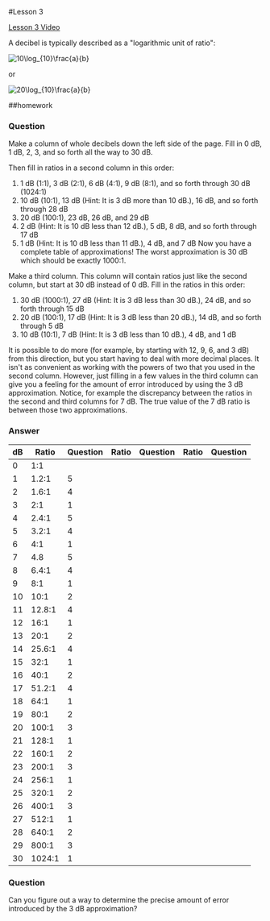 #Lesson 3

[Lesson 3 Video](https://greatscottgadgets.com/sdr/3/)

A decibel is typically described as a "logarithmic unit of ratio":

![10\log_{10}\frac{a}{b}](http://www.sciweavers.org/upload/Tex2Img_1409495829/render.png)

or

![20\log_{10}\frac{a}{b}](http://www.sciweavers.org/upload/Tex2Img_1409495939/render.png)


##homework
### Question
Make a column of whole decibels down the left side of the page. Fill in 0 dB, 1 dB, 2, 3, and so forth all the way to 30 dB.

Then fill in ratios in a second column in this order:

1. 1 dB (1:1), 3 dB (2:1), 6 dB (4:1), 9 dB (8:1), and so forth through 30 dB (1024:1)
2. 10 dB (10:1), 13 dB (Hint: It is 3 dB more than 10 dB.), 16 dB, and so forth through 28 dB
3. 20 dB (100:1), 23 dB, 26 dB, and 29 dB
4. 2 dB (Hint: It is 10 dB less than 12 dB.), 5 dB, 8 dB, and so forth through 17 dB
5. 1 dB (Hint: It is 10 dB less than 11 dB.), 4 dB, and 7 dB
Now you have a complete table of approximations! The worst approximation is 30 dB which should be exactly 1000:1.

Make a third column. This column will contain ratios just like the second column, but start at 30 dB instead of 0 dB. Fill in the ratios in this order:

1. 30 dB (1000:1), 27 dB (Hint: It is 3 dB less than 30 dB.), 24 dB, and so forth through 15 dB
2. 20 dB (100:1), 17 dB (Hint: It is 3 dB less than 20 dB.), 14 dB, and so forth through 5 dB
3. 10 dB (10:1), 7 dB (Hint: It is 3 dB less than 10 dB.), 4 dB, and 1 dB

It is possible to do more (for example, by starting with 12, 9, 6, and 3 dB) from this direction, but you start having to deal with more decimal places. It isn't as convenient as working with the powers of two that you used in the second column. However, just filling in a few values in the third column can give you a feeling for the amount of error introduced by using the 3 dB approximation. Notice, for example the discrepancy between the ratios in the second and third columns for 7 dB. The true value of the 7 dB ratio is between those two approximations.


### Answer

| dB | Ratio  | Question | Ratio | Question | Ratio | Question |
|----|--------|----------|-------|----------|-------|----------|
| 0  | 1:1    |          |       |          |       |          |
| 1  | 1.2:1  | 5        |       |          |       |          |
| 2  | 1.6:1  | 4        |       |          |       |          |
| 3  | 2:1    | 1        |       |          |       |          |
| 4  | 2.4:1  | 5        |       |          |       |          |
| 5  | 3.2:1  | 4        |       |          |       |          |
| 6  | 4:1    | 1        |       |          |       |          |
| 7  | 4.8    | 5        |       |          |       |          |
| 8  | 6.4:1  | 4        |       |          |       |          |
| 9  | 8:1    | 1        |       |          |       |          |
| 10 | 10:1   | 2        |       |          |       |          |
| 11 | 12.8:1 | 4        |       |          |       |          |
| 12 | 16:1   | 1        |       |          |       |          |
| 13 | 20:1   | 2        |       |          |       |          |
| 14 | 25.6:1 | 4        |       |          |       |          |
| 15 | 32:1   | 1        |       |          |       |          |
| 16 | 40:1   | 2        |       |          |       |          |
| 17 | 51.2:1 | 4        |       |          |       |          |
| 18 | 64:1   | 1        |       |          |       |          |
| 19 | 80:1   | 2        |       |          |       |          |
| 20 | 100:1  | 3        |       |          |       |          |
| 21 | 128:1  | 1        |       |          |       |          |
| 22 | 160:1  | 2        |       |          |       |          |
| 23 | 200:1  | 3        |       |          |       |          |
| 24 | 256:1  | 1        |       |          |       |          |
| 25 | 320:1  | 2        |       |          |       |          |
| 26 | 400:1  | 3        |       |          |       |          |
| 27 | 512:1  | 1        |       |          |       |          |
| 28 | 640:1  | 2        |       |          |       |          |
| 29 | 800:1  | 3        |       |          |       |          |
| 30 | 1024:1 | 1        |       |          |       |          |



### Question
Can you figure out a way to determine the precise amount of error introduced by the 3 dB approximation?
